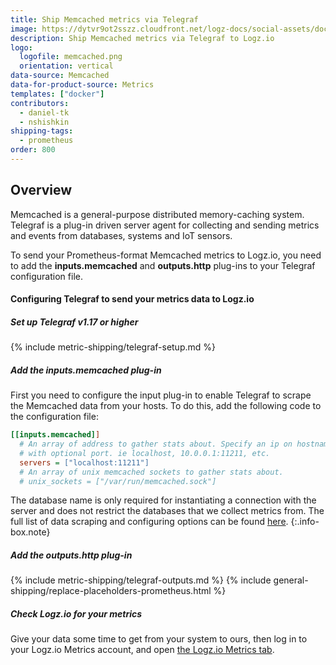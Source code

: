 ```yaml
---
title: Ship Memcached metrics via Telegraf
image: https://dytvr9ot2sszz.cloudfront.net/logz-docs/social-assets/docs-social.jpg
description: Ship Memcached metrics via Telegraf to Logz.io
logo:
  logofile: memcached.png
  orientation: vertical
data-source: Memcached 
data-for-product-source: Metrics
templates: ["docker"]
contributors:
  - daniel-tk
  - nshishkin
shipping-tags:  
  - prometheus
order: 800
---
```



## Overview

Memcached is a general-purpose distributed memory-caching system. Telegraf is a plug-in driven server agent for collecting and sending metrics and events from databases, systems and IoT sensors.

To send your Prometheus-format Memcached metrics to Logz.io, you need to add the **inputs.memcached** and **outputs.http** plug-ins to your Telegraf configuration file.

#### Configuring Telegraf to send your metrics data to Logz.io

<div class="tasklist">

##### Set up Telegraf v1.17 or higher

{% include metric-shipping/telegraf-setup.md %}
 
##### Add the inputs.memcached plug-in

First you need to configure the input plug-in to enable Telegraf to scrape the Memcached data from your hosts. To do this, add the following code to the configuration file:


``` ini
[[inputs.memcached]]
  # An array of address to gather stats about. Specify an ip on hostname
  # with optional port. ie localhost, 10.0.0.1:11211, etc.
  servers = ["localhost:11211"]
  # An array of unix memcached sockets to gather stats about.
  # unix_sockets = ["/var/run/memcached.sock"]
```

<!-- info-box-start:info -->
The database name is only required for instantiating a connection with the server and does not restrict the databases that we collect metrics from. The full list of data scraping and configuring options can be found [here](https://github.com/influxdata/telegraf/blob/release-1.18/plugins/inputs/memcached/README.md).
{:.info-box.note}
<!-- info-box-end -->

##### Add the outputs.http plug-in

{% include metric-shipping/telegraf-outputs.md %}
{% include general-shipping/replace-placeholders-prometheus.html %}

##### Check Logz.io for your metrics

Give your data some time to get from your system to ours, then log in to your Logz.io Metrics account, and open [the Logz.io Metrics tab](https://app.logz.io/#/dashboard/metrics/).


</div>
